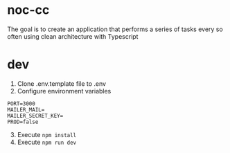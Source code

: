 # noc-cc

The goal is to create an application that performs a series of tasks every so often using clean architecture with Typescript

# dev

1. Clone .env.template file to .env
2. Configure environment variables

```
PORT=3000
MAILER_MAIL=
MAILER_SECRET_KEY=
PROD=false
```

3. Execute `npm install`
4. Execute `npm run dev`
